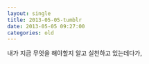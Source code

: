 ```yaml
---
layout: single
title: 2013-05-05-tumblr
date: 2013-05-05 09:27:00
categories: old
---
```

내가 지금 무엇을 해야할지 알고 실천하고 있는데다가,

